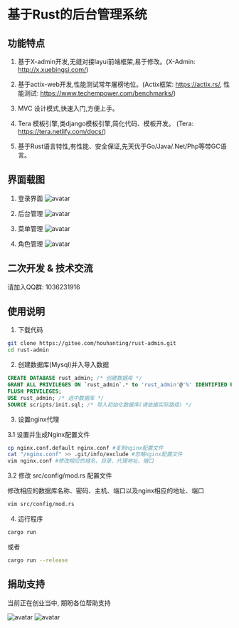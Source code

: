 # 基于Rust的后台管理系统

## 功能特点
1. 基于X-admin开发,无缝对接layui前端框架,易于修改。(X-Admin: http://x.xuebingsi.com/)

2. 基于actix-web开发,性能测试常年屠榜地位。(Actix框架: https://actix.rs/, 性能测试: https://www.techempower.com/benchmarks/)

3. MVC 设计模式,快速入门,方便上手。

4. Tera 模板引擎,类django模板引擎,简化代码、模板开发。 (Tera: https://tera.netlify.com/docs/)

5. 基于Rust语言特性,有性能、安全保证,先天优于Go/Java/.Net/Php等带GC语言。

## 界面载图
1. 登录界面
![avatar](/image/login.png)

2. 后台管理
![avatar](/image/right.png)

3. 菜单管理
![avatar](/image/menus.png)

4. 角色管理
![avatar](/image/roles.png)

## 二次开发 & 技术交流
请加入QQ群: 1036231916

## 使用说明
1. 下载代码

```bash
git clone https://gitee.com/houhanting/rust-admin.git
cd rust-admin
```

2. 创建数据库(Mysql)并入导入数据

```sql
CREATE DATABASE rust_admin; /* 创建数据库 */
GRANT ALL PRIVILEGES ON `rust_admin`.* to 'rust_admin'@'%' IDENTIFIED BY 'rust-x-lsl'; /* 设置用户名称密码 */
FLUSH PRIVILEGES;
USE rust_admin; /* 选中数据库 */
SOURCE scripts/init.sql; /* 导入初始化数据库(请依据实际路径) */
```

3. 设置nginx代理

3.1 设置并生成Nginx配置文件
```bash
cp nginx.conf.default nginx.conf #复制nginx配置文件
cat "/nginx.conf" >> .git/info/exclude #忽略nginx配置文件
vim nginx.conf #修改相应的域名、目录、代理地址、端口
```

3.2 修改 src/config/mod.rs 配置文件

修改相应的数据库名称、密码、主机、端口以及nginx相应的地址、端口
```bash
vim src/config/mod.rs
```

4. 运行程序
```bash
cargo run
```
或者
```bash
cargo run --release
```

## 捐助支持

当前正在创业当中, 期盼各位帮助支持

![avatar](/image/wx.png) ![avatar](/image/tb.png)
